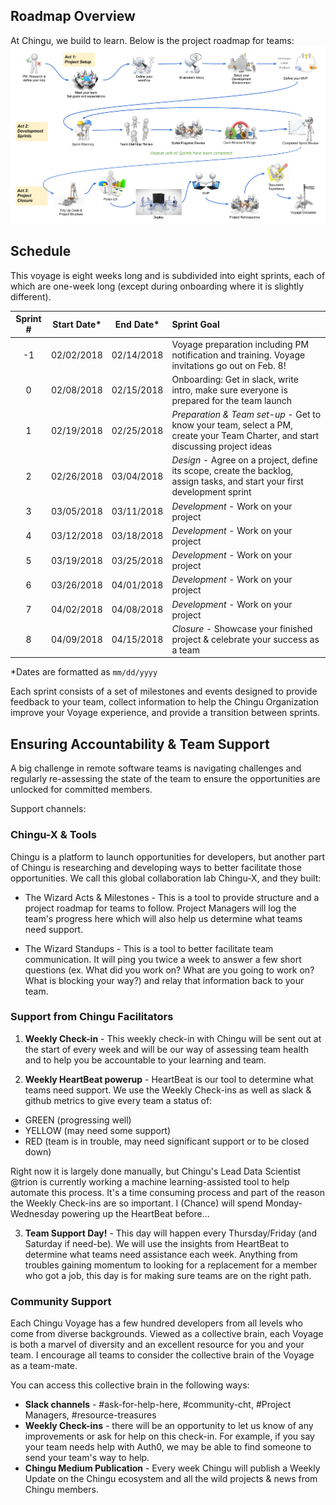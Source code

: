 ## Roadmap Overview

At Chingu, we build to learn. Below is the project roadmap for teams:
![Voyage Roadmap Diagram](https://github.com/Chingu-cohorts/voyage-wiki/blob/development/images/Voyage%20Roadmap%20Diagram.png)

## Schedule

This voyage is eight weeks long and is subdivided into eight sprints, each of which are one-week long (except during onboarding where it is slightly different). 

| Sprint # | Start Date* |  End Date* | Sprint Goal                              |
|:--------:|:----------:|:----------:|:-----------------------------------------|
|    -1    | 02/02/2018 | 02/14/2018 | Voyage preparation including PM notification and training. Voyage invitations go out on Feb. 8!  |
|    0     | 02/08/2018 | 02/15/2018 | Onboarding: Get in slack, write intro, make sure everyone is prepared for the team launch              |
|    1     | 02/19/2018 | 02/25/2018 | *_Preparation & Team set-up_* - Get to know your team, select a PM, create your Team Charter, and start discussing project ideas |
|    2     | 02/26/2018 | 03/04/2018 | *_Design_* - Agree on a project, define its scope, create the backlog, assign tasks, and start your first development sprint |
|    3     | 03/05/2018 | 03/11/2018 | *_Development_* - Work on your project       |
|    4     | 03/12/2018 | 03/18/2018 | *_Development_* - Work on your project       |
|    5     | 03/19/2018 | 03/25/2018 | *_Development_* - Work on your project       |
|    6     | 03/26/2018 | 04/01/2018 | *_Development_* - Work on your project       |
|    7     | 04/02/2018 | 04/08/2018 | *_Development_* - Work on your project       |
|    8     | 04/09/2018 | 04/15/2018 | *_Closure_* - Showcase your finished project & celebrate your success as a team |

*Dates are formatted as `mm/dd/yyyy`

Each sprint consists of a set of milestones and events designed to provide feedback to your team, collect information to help the Chingu Organization improve your Voyage experience, and provide a transition between sprints.

## Ensuring Accountability & Team Support 

A big challenge in remote software teams is navigating challenges and regularly re-assessing the state of the team to ensure the opportunities are unlocked for committed members. 

Support channels: 

### Chingu-X & Tools 

Chingu is a platform to launch opportunities for developers, but another part of Chingu is researching and developing ways to better facilitate those opportunities. We call this global collaboration lab Chingu-X, and they built: 

* The Wizard Acts & Milestones - This is a tool to provide structure and a project roadmap for teams to follow. Project Managers will log the team's progress here which will also help us determine what teams need support. 

* The Wizard Standups - This is a tool to better facilitate team communication. It will ping you twice a week to answer a few short questions (ex. What did you work on? What are you going to work on? What is blocking your way?) and relay that information back to your team. 

### Support from Chingu Facilitators

1. **Weekly Check-in** - This weekly check-in with Chingu will be sent out at the start of every week and will be our way of assessing team health and to help you be accountable to your learning and team. 

2. **Weekly HeartBeat powerup** - HeartBeat is our tool to determine what teams need support. We use the Weekly Check-ins as well as slack & github metrics to give every team a status of: 

* GREEN (progressing well) 
* YELLOW (may need some support)
* RED (team is in trouble, may need significant support or to be closed down)

Right now it is largely done manually, but Chingu's Lead Data Scientist @trion is currently working a machine learning-assisted tool to help automate this process. It's a time consuming process and part of the reason the Weekly Check-ins are so important. I (Chance) will spend Monday-Wednesday powering up the HeartBeat before... 

3. **Team Support Day!** - This day will happen every Thursday/Friday (and Saturday if need-be). We will use the insights from HeartBeat to determine what teams need assistance each week. Anything from troubles gaining momentum to looking for a replacement for a member who got a job, this day is for making sure teams are on the right path. 

### Community Support

Each Chingu Voyage has a few hundred developers from all levels who come from diverse backgrounds. Viewed as a collective brain, each Voyage is both a marvel of diversity and an excellent resource for you and your team. I encourage all teams to consider the collective brain of the Voyage as a team-mate. 

You can access this collective brain in the following ways: 

* **Slack channels** - #ask-for-help-here, #community-cht, #Project Managers, #resource-treasures
* **Weekly Check-ins** - there will be an opportunity to let us know of any improvements or ask for help on this check-in. For example, if you say your team needs help with Auth0, we may be able to find someone to send your team's way to help. 
* **Chingu Medium Publication** - Every week Chingu will publish a Weekly Update on the Chingu ecosystem and all the wild projects & news from Chingu members. 